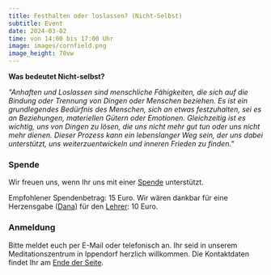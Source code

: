 ```yaml
---
title: Festhalten oder loslassen? (Nicht-Selbst)
subtitle: Event
date: 2024-03-02
time: von 14:00 bis 17:00 Uhr
image: images/cornfield.png
image_height: 70vw
---
```

**Was bedeutet Nicht-selbst?**

*"Anhaften und Loslassen sind menschliche Fähigkeiten, die sich auf die Bindung oder Trennung von Dingen oder Menschen beziehen. Es ist ein grundlegendes Bedürfnis des Menschen, sich an etwas festzuhalten, sei es an Beziehungen, materiellen Gütern oder Emotionen. Gleichzeitig ist es wichtig, uns von Dingen zu lösen, die uns nicht mehr gut tun oder uns nicht mehr dienen. Dieser Prozess kann ein lebenslanger Weg sein, der uns dabei unterstützt, uns weiterzuentwickeln und inneren Frieden zu finden."*

### Spende

Wir freuen uns, wenn Ihr uns mit einer [Spende](spenden.html) unterstützt.

Empfohlener Spendenbetrag: 15 Euro. Wir wären dankbar für eine Herzensgabe ([Dana](spenden.html)) für den [Lehrer](lehrer.html): 10 Euro.

### Anmeldung

Bitte meldet euch per E-Mail oder telefonisch an. Ihr seid in unserem Meditationszentrum in Ippendorf herzlich willkommen. Die Kontaktdaten findet Ihr am [Ende der Seite](#footer).
